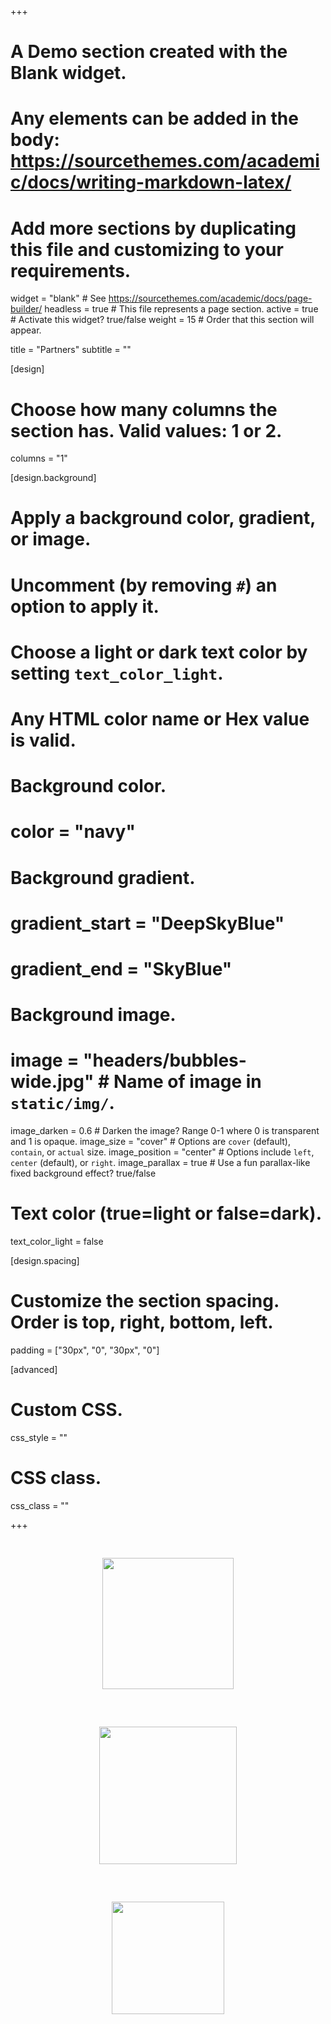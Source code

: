 +++
# A Demo section created with the Blank widget.
# Any elements can be added in the body: https://sourcethemes.com/academic/docs/writing-markdown-latex/
# Add more sections by duplicating this file and customizing to your requirements.

widget = "blank"  # See https://sourcethemes.com/academic/docs/page-builder/
headless = true  # This file represents a page section.
active = true  # Activate this widget? true/false
weight = 15  # Order that this section will appear.

title = "Partners"
subtitle = ""

[design]
# Choose how many columns the section has. Valid values: 1 or 2.
columns = "1"

[design.background]
# Apply a background color, gradient, or image.
#   Uncomment (by removing `#`) an option to apply it.
#   Choose a light or dark text color by setting `text_color_light`.
#   Any HTML color name or Hex value is valid.

# Background color.
# color = "navy"

# Background gradient.
# gradient_start = "DeepSkyBlue"
# gradient_end = "SkyBlue"

# Background image.
# image = "headers/bubbles-wide.jpg"  # Name of image in `static/img/`.
image_darken = 0.6  # Darken the image? Range 0-1 where 0 is transparent and 1 is opaque.
image_size = "cover"  #  Options are `cover` (default), `contain`, or `actual` size.
image_position = "center"  # Options include `left`, `center` (default), or `right`.
image_parallax = true  # Use a fun parallax-like fixed background effect? true/false

# Text color (true=light or false=dark).
text_color_light = false

[design.spacing]
# Customize the section spacing. Order is top, right, bottom, left.
padding = ["30px", "0", "30px", "0"]

[advanced]
# Custom CSS.
css_style = ""

# CSS class.
css_class = ""

+++

<div class="container-fluid">
<div class = "row justify-content-center">
  

<div class="col-12 col-sm-6 col-lg-4" style = "align-self: center; justify-self: center; padding: 30px 20px;">
  <div class="image-container" style = "display: flex; justify-content: center;">
<a href="https://itdpbrasil.org/"><img align="middle" src="/acessooportunidades/img/parceiros/logo_itdp.png" width="210"></a>
</div>
</div>
<div class="col-12 col-sm-6 col-lg-4" style = "align-self: center; justify-self: center; padding: 30px 20px;">
  <div class="image-container" style = "display: flex; justify-content: center;">
<a href="https://www.fnp.org.br/"><img align="middle" src="/acessooportunidades/img/parceiros/logo_fnp.png" width="220"></a> 
</div>
</div>
<div class="col-12 col-sm-12 col-lg-4" style = "align-self: center; justify-self: center; padding: 30px 20px;">
  <div class="image-container" style = "display: flex; justify-content: center;">
<a href="https://www.mdr.gov.br/"><img align="middle" src="/acessooportunidades/img/parceiros/logo_mdr_square.png" width="180"></a>
</div>
</div>

</div>
</div>